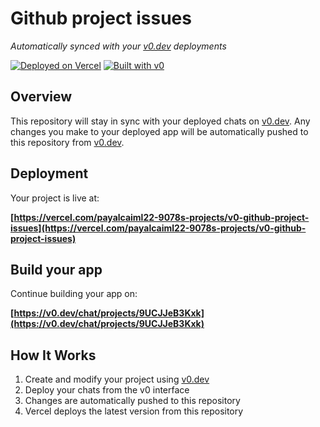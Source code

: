 # Github project issues

*Automatically synced with your [v0.dev](https://v0.dev) deployments*

[![Deployed on Vercel](https://img.shields.io/badge/Deployed%20on-Vercel-black?style=for-the-badge&logo=vercel)](https://vercel.com/payalcaiml22-9078s-projects/v0-github-project-issues)
[![Built with v0](https://img.shields.io/badge/Built%20with-v0.dev-black?style=for-the-badge)](https://v0.dev/chat/projects/9UCJJeB3Kxk)

## Overview

This repository will stay in sync with your deployed chats on [v0.dev](https://v0.dev).
Any changes you make to your deployed app will be automatically pushed to this repository from [v0.dev](https://v0.dev).

## Deployment

Your project is live at:

**[https://vercel.com/payalcaiml22-9078s-projects/v0-github-project-issues](https://vercel.com/payalcaiml22-9078s-projects/v0-github-project-issues)**

## Build your app

Continue building your app on:

**[https://v0.dev/chat/projects/9UCJJeB3Kxk](https://v0.dev/chat/projects/9UCJJeB3Kxk)**

## How It Works

1. Create and modify your project using [v0.dev](https://v0.dev)
2. Deploy your chats from the v0 interface
3. Changes are automatically pushed to this repository
4. Vercel deploys the latest version from this repository